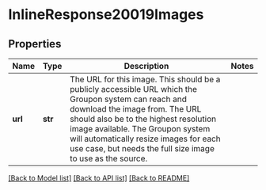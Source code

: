 # InlineResponse20019Images

## Properties
Name | Type | Description | Notes
------------ | ------------- | ------------- | -------------
**url** | **str** | The URL for this image.  This should be a publicly accessible URL which the Groupon system can reach and download the image from.  The URL should also be to the highest resolution image available. The Groupon system will automatically resize images for each use case, but needs the full size image to use as the source.  | 

[[Back to Model list]](../README.md#documentation-for-models) [[Back to API list]](../README.md#documentation-for-api-endpoints) [[Back to README]](../README.md)

